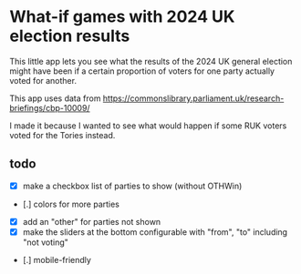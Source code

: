 # What-if games with 2024 UK election results

This little app lets you see what the results of the 2024 UK general election might have been if a
certain proportion of voters for one party actually voted for another.

This app uses data from https://commonslibrary.parliament.uk/research-briefings/cbp-10009/

I made it because I wanted to see what would happen if some RUK voters voted for the Tories instead.

## todo

- [x] make a checkbox list of parties to show (without OTHWin)
- [.] colors for more parties
- [x] add an "other" for parties not shown
- [x] make the sliders at the bottom configurable with "from", "to" including "not voting"
- [.] mobile-friendly
